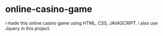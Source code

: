 # online-casino-game
i made this online casino game using HTML, CSS, JAVASCRIPT. i also use Jquery in this project.
